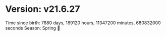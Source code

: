 # Version: v21.6.27
Time since birth: 7880 days, 189120 hours, 11347200 minutes, 680832000 seconds
Season: Spring 🌸
